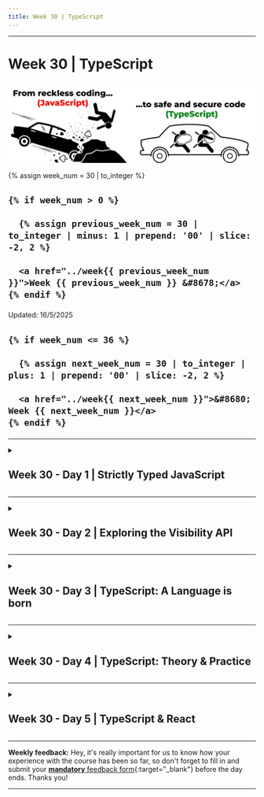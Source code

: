 ```yaml
---
title: Week 30 | TypeScript
---
```


<hr class="mb-0">

<h1 id="{{ Week 30-TypeScript | slugify }}">
  <span class="week-prefix">Week 30 |</span> TypeScript
</h1>

<img src="assets/TS01.jpg" />

<div class="week-controls">

  {% assign week_num = 30 | to_integer %}

  <h2 class="week-controls__previous_week">

    {% if week_num > 0 %}

      {% assign previous_week_num = 30 | to_integer | minus: 1 | prepend: '00' | slice: -2, 2 %}

      <a href="../week{{ previous_week_num }}">Week {{ previous_week_num }} &#8678;</a>
    {% endif %}

  </h2>

  <span>Updated: 16/5/2025</span>

  <h2 class="week-controls__next_week">

    {% if week_num <= 36 %}

      {% assign next_week_num = 30 | to_integer | plus: 1 | prepend: '00' | slice: -2, 2 %}

      <a href="../week{{ next_week_num }}">&#8680; Week {{ next_week_num }}</a>
    {% endif %}

  </h2>

</div>

---

<!-- Week 30 - Day 1 | Strictly Typed JavaScript -->
<details markdown="1">
  <summary>
    <h2>
      <span class="summary-day">Week 30 - Day 1</span> | Strictly Typed JavaScript</h2>
  </summary>

### Schedule

  - **Watch the lectures**
  - **Study the suggested material**
  - **Practice on the topics and share your questions**

### Study Plan

  Your instructor will share the video lectures with you. Here are the topics covered:

  - **Part 1:** Intro to TypeScript: High level overview
  - **Part 2:** Intro to TypeScript: Type Checking in JavaScript using JSDoc

  You can find the lecture code [here](){:target="_blank"}

  **Lecture Questions:**

  - *What options are available for contact forms?*  
    - (Especially ones that do not require a server and are free)  
    - Netlify + Contact form  
    - Just include your email (but make sure to obfuscate it to avoid spammers)  
      - Google: how to protect my email +static web site  
      - `<a href=”notme@mail.com”>Contact me</a>`  
        - JS: dynamically create the correct email address and append it to the `<a>`  
      - You can also open the visitors’ email client, containing your email address and a subject. [Google for that...](https://stackoverflow.com/questions/13231125/automatically-open-default-email-client-and-pre-populate-content){:target="_blank"}

  **References & Resources:**

  - **TypeScript**  
    - [TS is JS + Types + Cool features](https://serokell.io/files/0u/0ufu1q21.js-ts.jpg){:target="_blank"}  
    - [Official Website](https://www.typescriptlang.org/){:target="_blank"}  
    - [TypeScript Error Codes](https://typescript.tv/errors/){:target="_blank"}  
    - Enable TS check on plain JS  
      - 1) `// @ts-check` (comment/directive at the top of the file)  
      - 2) VSCode => Settings => Search for “implicitProjectConfig check js”  
        - Setting Code ID: `js/ts.implicitProjectConfig.checkJs`   
    - Disable TS check on next line: `// @ts-ignore`  
    - Checking in 3 levels:  
      - Enabling ts-check (semantic check) in JS  
      - Enabling ts-check + use [JSDoc](https://www.typescriptlang.org/docs/handbook/jsdoc-supported-types.html){:target="_blank"}  
  - [Emailjs](https://www.emailjs.com/){:target="_blank"}: Send Email Directly From Your Code. Free, no-server, 200 emails per-month limit

<!-- Summary -->

### Exercises

  - [**Explore JSDoc types**](https://www.typescriptlang.org/docs/handbook/jsdoc-supported-types.html){:target="_blank"} and use the [playground](https://www.typescriptlang.org/play/?filetype=js#code/PTAEAEBcGcFoGMAWBTeBrAUB4AqHFIBPAB2VAG9zQBDALlGkgCcBLAOwHMAaUAI3rYBXALa9kTUAF9JoHMAzwA9m0agAbtSYBOUAF4KNegBYATD36gARKctSsufFBJlKhhs3bc+AkWInTZeSUVSHVNAEYABj0DOisbc2MTKSA){:target="_blank"} to practice  
    - (Make sure that **Lang is set to JavaScript** in the TS Config)  
  - Code through: [Type safety in JavaScript with JSDoc and VSCode](https://github.com/in-tech-gration/type-safety-in-javascript){:target="_blank"}  
  - Read: [Type Safe JavaScript with JSDoc](https://medium.com/@trukrs/type-safe-javascript-with-jsdoc-7a2a63209b76){:target="_blank"}  
    - [https://www.stefanjudis.com/today-i-learned/vs-code-supports-jsdoc-powered-type-checking/](https://www.stefanjudis.com/today-i-learned/vs-code-supports-jsdoc-powered-type-checking/){:target="_blank"}  
  - **JSDoc Cheatsheet**: [https://devhints.io/jsdoc](https://devhints.io/jsdoc){:target="_blank"}  
  - **Enforce JSDoc Typing in one of your projects**  
  - **Research:** does `ts-check` run on inline `<script>` inside HTML?

  **IMPORTANT:** Make sure to complete all the tasks found in the **daily Progress Sheet** and update the sheet accordingly. Once you've updated the sheet, don't forget to `commit` and `push`. The progress draft sheet for this day is: **/user/week30/progress/progress.draft.w30.d01.csv**

  You should **NEVER** update the `draft` sheets directly, but rather work on a copy of them according to the instructions [found here](../week01/resources/PROGRESS-WORKFLOW.md).


<!-- Extra Resources -->

<!-- Sources and Attributions -->
  
</details>

<hr class="mt-1">

<!-- Week 30 - Day 2 | Exploring the Visibility API -->
<details markdown="1">
  <summary>
    <h2>
      <span class="summary-day">Week 30 - Day 2</span> | Exploring the Visibility API</h2>
  </summary>

### Schedule

  - **Study the suggested material**
  - **Practice on the topics and share your questions**

### Study Plan

  [Here's some code](https://github.com/in-tech-gration/WDX-180/tree/main/curriculum/week30/assets/day02/code){:target="_blank"} to study and practice today.

  - Tasks:
    - Read and understand what the code does
    - Test the code (press the play button and switch to another Tab to see how the app behaves differently)
    - Does this remind you of chat applications (like Slack) that provide some notification when the chat Tab is out of focus?
    - Learn more about the Visibility Web API
    - Enforce `ts-check` and apply as many `JSDoc` types as you can
    - Improve the code and add comments
    - Share your version and questions!
    - **Have fun and enjoy!** :smiley:

  - Some [amazing tips](https://twitter.com/wesbos/status/1790072655913050579){:target="_blank"} from Wes Bos for `<textarea>`'s. Completely mind-blowing CSS like `ex units`, `lh units` and more. Check it out!

<!-- Summary -->

<!-- Exercises -->

<!-- Extra Resources -->

<!-- Sources and Attributions -->
  
</details>

<hr class="mt-1">

<!-- Week 30 - Day 3 | TypeScript: A Language is born -->
<details markdown="1">
  <summary>
    <h2>
      <span class="summary-day">Week 30 - Day 3</span> | TypeScript: A Language is born</h2>
  </summary>

### Schedule

  - **Watch the lectures**
  - **Study the suggested material**
  - **Practice on the topics and share your questions**

### Study Plan

  Your instructor will share the video lectures with you. Here are the topics covered:

  - **Part 1:** How transpiled languages like TypeScript work. Building a mock language: SillyScript.
  - **Part 2:** TypeScript.

  You can find the lecture code [here](https://github.com/in-tech-gration/WDX-180/tree/main/curriculum/week30/assets/day03/code){:target="_blank"} and the diagrams [here](https://github.com/in-tech-gration/WDX-180/tree/main/curriculum/week30/assets/day03/diagrams){:target="_blank"}.

  **Lecture Notes & Questions:**

  - How to transpile TypeScript  
    - On-the-fly in-the-browser transpilation via Babel ([ts-in-the-browser.html](https://github.com/in-tech-gration/WDX-180/tree/main/curriculum/week30/assets/day03/code/ts-in-the-browser){:target="_blank"})  
    - Install TypeScript compiler globally: **npm install -g tsc**  
      - Search: for global tsc install  
    - Install TypeScript compiler locally: npm install tsc (in a project folder)  
    - Use another compiler (babel, SWC, etc.)  
  - Use TS in a project (manual)  
    - 1) initialize the project as an npm project (create a basic package.json)  
    - 1.1) `npm init` (and follow the instructions)  
    - 1.2) `npm init -y` (quickly run the command with the default options)  
    - Ready to run `npm install` in your project  
    - 2) `npm install typescript`  
    - 3) Use npx tsc to compile: \`npx tsc file.ts\`  
    - 3.1) `npx tsc filea.ts fileb.ts`  
    - 3.2) `npx tsc *.ts` (transpile all .ts files)  
  - Use TS in a project (auto)  
    - Using Vite:  
      - [Pick your template of choice](https://vitejs.dev/guide/#trying-vite-online) (e.g. React, Vue, React TypeScript, etc.)  
      - `npm create vite@latest <PROJECT_NAME> -- --template <TEMPLATE_NAME>`  
      - Example: `npm create vite@latest **basics** -- --template **vanilla-ts**`

<!-- Summary -->

### Exercises

  - **Explore TypeScript:** [https://www.typescriptlang.org/](https://www.typescriptlang.org/){:target="_blank"}  

  - **Create and work on a vite TypeScript project**  

  - Experiment with TypeScript in the [TS playground](https://www.typescriptlang.org/play/){:target="_blank"}  

  - Study: [Learn X in Y minutes](https://learnxinyminutes.com/docs/typescript/){:target="_blank"}

  - Study: [Learn TypeScript in 30 Minutes](https://tutorialzine.com/2016/07/learn-typescript-in-30-minutes){:target="_blank"}

  - Work through the **exercises** found in this [**WDX module**](https://in-tech-gration.github.io/WDX-180/curriculum/modules/javascript/typescript/exercises/){:target="_blank"}

  **IMPORTANT:** Make sure to complete all the tasks found in the **daily Progress Sheet** and update the sheet accordingly. Once you've updated the sheet, don't forget to `commit` and `push`. The progress draft sheet for this day is: **/user/week30/progress/progress.draft.w30.d03.csv**

  You should **NEVER** update the `draft` sheets directly, but rather work on a copy of them according to the instructions [found here](../week01/resources/PROGRESS-WORKFLOW.md).


<!-- Extra Resources -->

<!-- Sources and Attributions -->
  
</details>

<hr class="mt-1">

<!-- Week 30 - Day 4 | TypeScript: Theory & Practice -->
<details markdown="1">
  <summary>
    <h2>
      <span class="summary-day">Week 30 - Day 4</span> | TypeScript: Theory & Practice</h2>
  </summary>

### Schedule

  - **Study the suggested material**
  - **Practice on the topics and share your questions**

### Study Plan

  Go through the [Learn Typescript (with Ania Kubow)](https://scrimba.com/learn/typescript){:target="_blank"} interactive Scrimba course and then work on as many exercises as you can on [https://typescript-exercises.github.io/](https://typescript-exercises.github.io/){:target="_blank"}. Make use of the hints and links provided.

<!-- Summary -->

<!-- Exercises -->

<!-- Extra Resources -->

<!-- Sources and Attributions -->
  
</details>

<hr class="mt-1">

<!-- Week 30 - Day 5 | TypeScript & React -->
<details markdown="1">
  <summary>
    <h2>
      <span class="summary-day">Week 30 - Day 5</span> | TypeScript & React</h2>
  </summary>

### Schedule

  - **Watch the lectures**
  - **Study the suggested material**
  - **Practice on the topics and share your questions**

### Study Plan

  Your instructor will share the video lectures with you. Here are the topics covered:

  - **Part 1:** More TypeScript
  - **Part 2:** TypeScript & React

  You can find the lecture code [here](){:target="_blank"}

  **Questions:**

  - Does the union order matter? `number | string`   
    - No  
  - What about PropTypes with TSX  
    - When you are using TSX, just prefer the TS types and forget the PropTypes.

  **Tips**

  - **Treat ALL warnings as errors!**  
    - You can set this on TypeScript and ESLint  
    - In general, as you are coding, when you see the “yellow-ish” warnings in the console, stop and fix them (treat them as errors)  
  - `getMonth()` returns 0-11 or NaN (all these are of type “number”)  
    - new Date("XXX").[getMonth](https://developer.mozilla.org/en-US/docs/Web/JavaScript/Reference/Global_Objects/Date/getMonth)() => NaN

  **References & Resources:**

  - **Turn all Warnings to Errors:**  
    - **Settings > Search for** `typescript.reportStyleChecksAsWarnings` > turn this to true  
    - Turn unreachable code (e.g. infinite loops) into errors:  
      - `tsconfig.json` => `"allowUnreachableCode": false`  
  - Working with decimals  
    - [https://mikemcl.github.io/decimal.js/](https://mikemcl.github.io/decimal.js/){:target="_blank"}  
    - [https://mikemcl.github.io/big.js/](https://mikemcl.github.io/big.js/){:target="_blank"}  
  - [TypeScript: Ranges](https://catchts.com/range-numbers){:target="_blank"}  
  - Great point of resource for TypeScript (+React) related issues and tips:  
    - [https://bobbyhadz.com/](https://bobbyhadz.com/){:target="_blank"}  
    - Google focus on a domain: `<KEYWORDS>` `site:bobbyhadz.com`  
  - React TypeScript types:  
    - Elements (`<div>...</div>`) => JSX.Element  
  - [React TypeScript Cheatsheet](https://react-typescript-cheatsheet.netlify.app/){:target="_blank"} (reference of types)

  - **React (JSX) to TypeScript (TSX)**
    - [Props](https://react-typescript-cheatsheet.netlify.app/docs/basic/getting-started/basic_type_example){:target="_blank"}
    - [Components](https://react-typescript-cheatsheet.netlify.app/docs/basic/getting-started/function_components){:target="_blank"}
    - [Hooks](https://react-typescript-cheatsheet.netlify.app/docs/basic/getting-started/hooks){:target="_blank"}
    - [Forms and Events](https://react-typescript-cheatsheet.netlify.app/docs/basic/getting-started/forms_and_events){:target="_blank"}

<!-- Summary -->

### Exercises

  Study and practice the following:

  - [**TypeScript: never**](https://www.typescriptlang.org/docs/handbook/2/functions.html#never){:target="_blank"}  
    - Can you come up (or find) some more examples?   
  - [**TypeScript: Union Types (|)**](https://www.typescriptlang.org/docs/handbook/2/everyday-types.html#union-types){:target="_blank"}**:** *“A union type is a type formed from two or more other types, representing values that may be any one of those types.”*  
  - [**TypeScript: Type Assertions**](https://www.typescriptlang.org/docs/handbook/2/everyday-types.html#type-assertions){:target="_blank"} (as Type)  
  - [**TypeScript: Literal Types**](https://www.typescriptlang.org/docs/handbook/2/everyday-types.html#literal-types){:target="_blank"}  
  - **Try out TSX with PropTypes:** what happens if we combine TS types AND PropTypes for the Props checking  
  - **TypeScript:React** [**Props**](https://react-typescript-cheatsheet.netlify.app/docs/basic/getting-started/basic_type_example){:target="_blank"}  
  - **Try out TS, React and TSX [online with Babel](https://babeljs.io/repl){:target="_blank"}**

  **IMPORTANT:** Make sure to complete all the tasks found in the **daily Progress Sheet** and update the sheet accordingly. Once you've updated the sheet, don't forget to `commit` and `push`. The progress draft sheet for this day is: **/user/week30/progress/progress.draft.w30.d05.csv**

  You should **NEVER** update the `draft` sheets directly, but rather work on a copy of them according to the instructions [found here](../week01/resources/PROGRESS-WORKFLOW.md).


### Extra Resources

  - [TypeScript Origins: The Documentary](https://www.youtube.com/watch?v=U6s2pdxebSo){:target="_blank"}

  - [Let's Learn TypeScript! (with Orta Therox) — Learn With Jason](https://www.youtube.com/watch?v=BHYgpbPC4wM){:target="_blank"}

<!-- Sources and Attributions -->
  
</details>


<hr class="mt-1">

**Weekly feedback:** Hey, it's really important for us to know how your experience with the course has been so far, so don't forget to fill in and submit your [**mandatory** feedback form](https://forms.gle/S6Zg3bbS2uuwsSZF9){:target="_blank"} before the day ends. Thanks you!



---

<!-- COMMENTS: -->
<script src="https://utteranc.es/client.js"
  repo="in-tech-gration/WDX-180"
  issue-term="pathname"
  theme="github-dark"
  crossorigin="anonymous"
  async>
</script>
